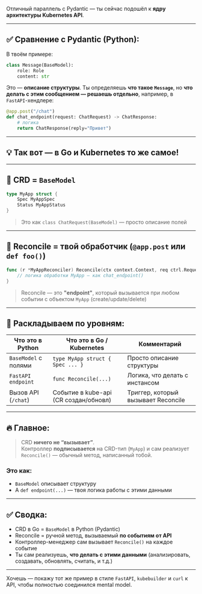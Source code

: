 Отличный параллель с Pydantic — ты сейчас подошёл к **ядру архитектуры Kubernetes API**.

---

## ✅ Сравнение с Pydantic (Python):

В твоём примере:

```python
class Message(BaseModel):
    role: Role
    content: str
```

Это — **описание структуры**.
Ты определяешь **что такое `Message`**, но **что делать с этим сообщением — решаешь отдельно**, например, в `FastAPI`-хендлере:

```python
@app.post("/chat")
def chat_endpoint(request: ChatRequest) -> ChatResponse:
    # логика
    return ChatResponse(reply="Привет")
```

---

## 💡 Так вот — в Go и Kubernetes **то же самое!**

---

## 🔹 CRD = `BaseModel`

```go
type MyApp struct {
    Spec MyAppSpec
    Status MyAppStatus
}
```

> Это как `class ChatRequest(BaseModel)` — просто описание полей

---

## 🔹 Reconcile = твой обработчик (`@app.post` или `def foo()`)

```go
func (r *MyAppReconciler) Reconcile(ctx context.Context, req ctrl.Request) (ctrl.Result, error) {
    // логика обработки MyApp — как chat_endpoint()
}
```

> Reconcile — это **"endpoint"**, который вызывается при любом событии с объектом `MyApp` (create/update/delete)

---

## 🧩 Раскладываем по уровням:

| Что это в Python     | Что это в Go / Kubernetes             | Комментарий                         |
| -------------------- | ------------------------------------- | ----------------------------------- |
| `BaseModel` с полями | `type MyApp struct { Spec ... }`      | Просто описание структуры           |
| `FastAPI endpoint`   | `func Reconcile(...)`                 | Логика, что делать с инстансом      |
| Вызов API (`/chat`)  | Событие в kube-api (CR создан/обновл) | Триггер, который вызывает Reconcile |

---

## 🔥 Главное:

> CRD **ничего не “вызывает”**.  
> Контроллер **подписывается** на CRD-тип (`MyApp`) и сам реализует `Reconcile()` — обычный метод, написанный тобой.  

### Это как:

* `BaseModel` описывает структуру
* А `def endpoint(...)` — твоя логика работы с этими данными

---

## ✅ Сводка:

* CRD в Go = `BaseModel` в Python (Pydantic)
* Reconcile = ручной метод, вызываемый **по событиям от API**
* Контроллер-менеджер сам вызывает `Reconcile()` на каждое событие
* Ты сам реализуешь, **что делать с этими данными** (анализировать, создавать, обновлять, считать, и т.д.)

---

Хочешь — покажу тот же пример в стиле `FastAPI`, `kubebuilder` и `curl` к API, чтобы полностью соединился mental model.
